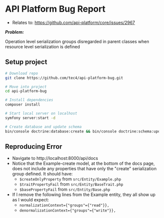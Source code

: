 # API Platform Bug Report
* Relates to: https://github.com/api-platform/core/issues/2967

***Problem:***

Operation level serialization groups disregarded in parent classes when resource level serialization is defined

## Setup project

```bash
# Download repo
git clone https://github.com/tec4/api-platform-bug.git

# Move into project
cd api-platform-bug

# Install dependencies
composer install

# Start local server on localhost 
symfony server:start -d

# Create database and update schema
bin/console doctrine:database:create && bin/console doctrine:schema:update --force

```

## Reproducing Error

* Navigate to http://localhost:8000/api/docs
* Notice that the Example-create model, at the bottom of the docs page, does not include any properties that have only the "create" serialization group defined. It should have:
    * ```$createOnlyProperty``` from ```src/Entity/Example.php```
    * ```$traitPropertyFail``` from ```src/Entity/BaseTrait.php```
    * ```$basePropertyFail``` from ```src/Entity/Base.php```
* If I remove the following lines from the Example entity, they all show up as I would expect:
    * ```normalizationContext={"groups"={"read"}},```
    * ```denormalizationContext={"groups"={"write"}},```
